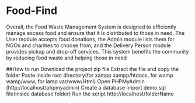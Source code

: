 # Food-Find

Overall, the Food Waste Management System is designed to efficiently manage excess food and ensure that it is distributed to those in need. The User module accepts food donations, the Admin module lists them for NGOs and charities to choose from, and the Delivery Person module provides pickup and drop-off services. This system benefits the community by reducing food waste and helping those in need

##How to run
Download the project zip file
Extract the file and copy the folder
Paste inside root directory(for xampp xampp/htdocs, for wamp wamp/www, for lamp var/www/Html)
Open PHPMyAdmin (http://localhost/phpmyadmin)
Create a database
Import demo.sql file(inside database folder)
Run the script http://localhost/folderName
